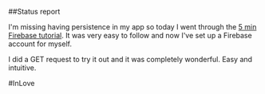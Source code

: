 ##Status report

I'm missing having persistence in my app so today I went through the [5 min Firebase tutorial](https://www.firebase.com/tutorial/#gettingstarted). It was very easy to follow and now I've set up a Firebase account for myself. 

I did a GET request to try it out and it was completely wonderful. Easy and intuitive. 

\#InLove